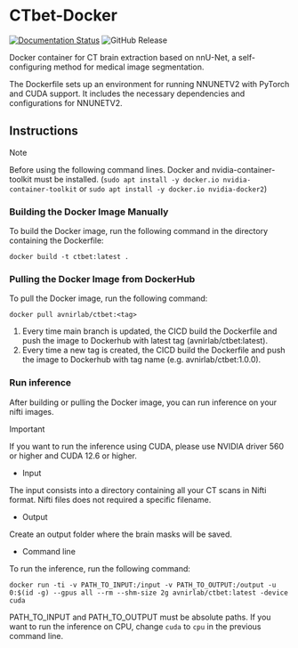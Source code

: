 # CTbet-Docker
[![Documentation Status](https://github.com/llgneuroresearch/CTbet-Docker/actions/workflows/docker.yml/badge.svg
)](https://hub.docker.com/r/avnirlab/ctbet/tags)
![GitHub Release](https://img.shields.io/github/v/release/llgneuroresearch/CTbet-Docker)


Docker container for CT brain extraction based on nnU-Net, a self-configuring method for medical image segmentation.

The Dockerfile sets up an environment for running NNUNETV2 with PyTorch and CUDA support. It includes the necessary dependencies and configurations for NNUNETV2.

## Instructions

> [!NOTE]  
> Before using the following command lines. Docker and nvidia-container-toolkit must be installed. (`sudo apt install -y docker.io nvidia-container-toolkit` or `sudo apt install -y docker.io nvidia-docker2`)


### Building the Docker Image Manually

To build the Docker image, run the following command in the directory containing the Dockerfile:

```
docker build -t ctbet:latest .
```

### Pulling the Docker Image from DockerHub

To pull the Docker image, run the following command:

```
docker pull avnirlab/ctbet:<tag>
```

1. Every time main branch is updated, the CICD build the Dockerfile and push the image to Dockerhub with latest tag (avnirlab/ctbet:latest).
2. Every time a new tag is created, the CICD build the Dockerfile and push the image to Dockerhub with tag name (e.g. avnirlab/ctbet:1.0.0).

### Run inference

After building or pulling the Docker image, you can run inference on your nifti images.

> [!IMPORTANT]  
> If you want to run the inference using CUDA, please use NVIDIA driver 560 or higher and CUDA 12.6 or higher.

- Input

The input consists into a directory containing all your CT scans in Nifti format. Nifti files does not required a specific filename.

- Output

Create an output folder where the brain masks will be saved.

- Command line

To run the inference, run the following command:

```
docker run -ti -v PATH_TO_INPUT:/input -v PATH_TO_OUTPUT:/output -u 0:$(id -g) --gpus all --rm --shm-size 2g avnirlab/ctbet:latest -device cuda
```

PATH_TO_INPUT and PATH_TO_OUTPUT must be absolute paths. If you want to run the inference on CPU, change `cuda` to `cpu` in the previous command line.